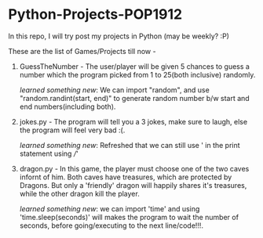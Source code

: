 # Python-Projects-POP1912
In this repo, I will try post my projects in Python (may be weekly? :P)

These are the list of Games/Projects till now - 

1. GuessTheNumber - 
    The user/player will be given 5 chances to guess a number which the program picked from 1 to 25(both inclusive) randomly.

    *learned something new*:
        We can import "random", and use "random.randint(start, end)" to generate random number b/w start and end numbers(including both).
    
2. jokes.py - 
    The program will tell you a 3 jokes, make sure to laugh, else the program will feel very bad :(.

    *learned something new*:
        Refreshed that we can still use ' in the print statement using */*'

3. dragon.py -
    In this game, the player must choose one of the two caves infornt of him. Both caves have treasures, which are protected by Dragons. But only a 'friendly' dragon will happily shares it's treasures, while the other dragon kill the player. 

    *learned something new*:
        we can import 'time' and using 'time.sleep(seconds)' will makes the program to wait the number of seconds, before going/executing to the next line/code!!!.